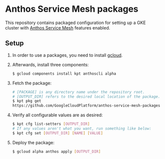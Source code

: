 # Anthos Service Mesh packages

This repository contains packaged configuration for setting up a GKE cluster
with [Anthos Service Mesh] features enabled.

## Setup

1.  In order to use a packages, you need to install [gcloud].
2.  Afterwards, install three components:

    ```bash
    $ gcloud components install kpt anthoscli alpha
    ```
3.  Fetch the package:

    ```bash
    # [PACKAGE] is any directory name under the repository root.
    # [OUTPUT_DIR] refers to the desired local location of the package.
    $ kpt pkg get
    https://github.com/GoogleCloudPlatform/anthos-service-mesh-packages.git/[PACKAGE] [OUTPUT_DIR]
    ```
4.  Verify all configurable values are as desired:

    ```bash
    $ kpt cfg list-setters [OUTPUT_DIR]
    # If any values aren't what you want, run something like below:
    $ kpt cfg set [OUTPUT_DIR] [NAME] [VALUE]
    ```
5.  Deploy the package:

    ```bash
    $ gcloud alpha anthos apply [OUTPUT_DIR]
    ```

[Anthos Service Mesh]: https://cloud.google.com/anthos/service-mesh/
[gcloud]: https://cloud.google.com/sdk/gcloud/
